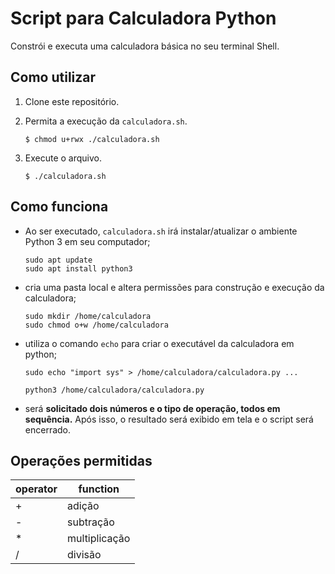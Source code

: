 # Script para Calculadora Python
Constrói e executa uma calculadora básica no seu terminal Shell.

## Como utilizar
1. Clone este repositório.
2. Permita a execução da `calculadora.sh`.
    
    ```
    $ chmod u+rwx ./calculadora.sh
    ```

3. Execute o arquivo.
    
    ```
    $ ./calculadora.sh
    ```

## Como funciona
- Ao ser executado, `calculadora.sh` irá instalar/atualizar o ambiente Python 3 em seu computador;
    
    ```
    sudo apt update
    sudo apt install python3
    ```
    
- cria uma pasta local e altera permissões para construção e execução da calculadora;

    ```
    sudo mkdir /home/calculadora
    sudo chmod o+w /home/calculadora
    ```

- utiliza o comando `echo` para criar o executável da calculadora em python;
    ```
    sudo echo "import sys" > /home/calculadora/calculadora.py ...
    
    python3 /home/calculadora/calculadora.py
    ```

- será **solicitado dois números e o tipo de operação, todos em sequência.** Após isso, o resultado será exibido em tela e o script será encerrado.

## Operações permitidas

| operator |    function    |
|----------|----------------|
| +        | adição         |
| -        | subtração      |
| *        | multiplicação  |
| /        | divisão        |